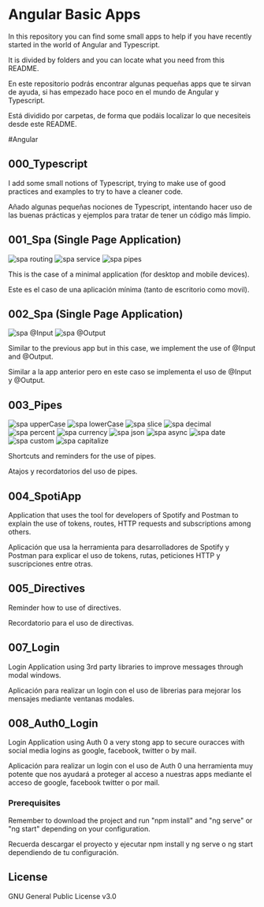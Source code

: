 # Angular Basic Apps

In this repository you can find some small apps to help if you have recently started in the world of Angular and Typescript.

It is divided by folders and you can locate what you need from this README.

En este repositorio podrás encontrar algunas pequeñas apps que te sirvan de ayuda, si has empezado hace poco en el mundo de Angular y Typescript.

Está dividido por carpetas, de forma que podáis localizar lo que necesiteis desde este README.

#Angular

## 000_Typescript

I add some small notions of Typescript, trying to make use of good practices and examples to try to have a cleaner code.

Añado algunas pequeñas nociones de Typescript, intentando hacer uso de las buenas prácticas y ejemplos para tratar de tener un código más limpio.

## 001_Spa (Single Page Application)
![spa routing](https://img.shields.io/badge/spa-routing-brightgreen.svg)
![spa service](https://img.shields.io/badge/spa-service-blue.svg)
![spa pipes](https://img.shields.io/badge/spa-pipes-brightgreen.svg)

This is the case of a minimal application (for desktop and mobile devices).

Este es el caso de una aplicación mínima (tanto de escritorio como movil).

## 002_Spa (Single Page Application)
![spa @Input](https://img.shields.io/badge/spa-input-brightgreen.svg)
![spa @Output](https://img.shields.io/badge/spa-output-blue.svg)

Similar to the previous app but in this case, we implement the use of @Input and @Output.

Similar a la app anterior pero en este caso se implementa el uso de @Input y @Output.

## 003_Pipes
![spa upperCase](https://img.shields.io/badge/spa-uppercase-brightgreen.svg)
![spa lowerCase](https://img.shields.io/badge/spa-lowercase-blue.svg)
![spa slice](https://img.shields.io/badge/spa-slice-brightgreen.svg)
![spa decimal](https://img.shields.io/badge/spa-decimal-blue.svg)
![spa percent](https://img.shields.io/badge/spa-percent-brightgreen.svg)
![spa currency](https://img.shields.io/badge/spa-currency-blue.svg)
![spa json](https://img.shields.io/badge/spa-async-brightgreen.svg)
![spa async](https://img.shields.io/badge/spa-decimal-blue.svg)
![spa date](https://img.shields.io/badge/spa-date-brightgreen.svg)
![spa custom](https://img.shields.io/badge/spa-custom-blue.svg)
![spa capitalize](https://img.shields.io/badge/spa-capitalize-brightgreen.svg)

Shortcuts and reminders for the use of pipes.

Atajos y recordatorios del uso de pipes.

## 004_SpotiApp

Application that uses the tool for developers of Spotify and Postman to explain the use of tokens, routes, HTTP requests and subscriptions among others.

Aplicación que usa la herramienta para desarrolladores de Spotify y Postman para explicar el uso de tokens, rutas, peticiones HTTP y suscripciones entre otras.

## 005_Directives

Reminder how to use of directives.

Recordatorio para el uso de directivas.

## 007_Login

Login Application using 3rd party libraries to improve messages through modal windows.

Aplicación para realizar un login con el uso de librerias para mejorar los mensajes mediante ventanas modales.

## 008_Auth0_Login

Login Application using Auth 0 a very stong app to secure ouracces with social media logins as google, facebook, twitter o by mail.

Aplicación para realizar un login con el uso de Auth 0 una herramienta muy potente que nos ayudará a proteger al acceso a nuestras apps mediante el acceso de google, facebook twitter o por mail.

### Prerequisites

Remember to download the project and run "npm install" and "ng serve" or "ng start" depending on your configuration.

Recuerda descargar el proyecto y ejecutar npm install y ng serve o ng start dependiendo de tu configuración.

## License

GNU General Public License v3.0
